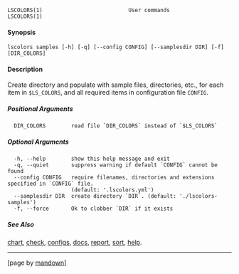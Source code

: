 	LSCOLORS(1)                           User commands                           LSCOLORS(1)

#### Synopsis
	lscolors samples [-h] [-q] [--config CONFIG] [--samplesdir DIR] [-f] [DIR_COLORS]

#### Description

Create directory and populate with sample files, directories, etc., for each item in
`$LS_COLORS`, and all required items in configuration file `CONFIG`.

##### Positional Arguments
	  DIR_COLORS        read file `DIR_COLORS` instead of `$LS_COLORS`

##### Optional Arguments
	  -h, --help        show this help message and exit
	  -q, --quiet       suppress warning if default `CONFIG` cannot be found
	  --config CONFIG   require filenames, directories and extensions specified in `CONFIG` file.
	                    (default: '.lscolors.yml')
	  --samplesdir DIR  create directory `DIR`. (default: './lscolors-samples')
	  -f, --force       Ok to clobber `DIR` if it exists

##### See Also

[chart](chart), [check](check), [configs](configs), [docs](docs), [report](report), [sort](sort), [help](help).

----------------------------------------------------------
[page by [mandown](https://github.com/russellane/mandown)]